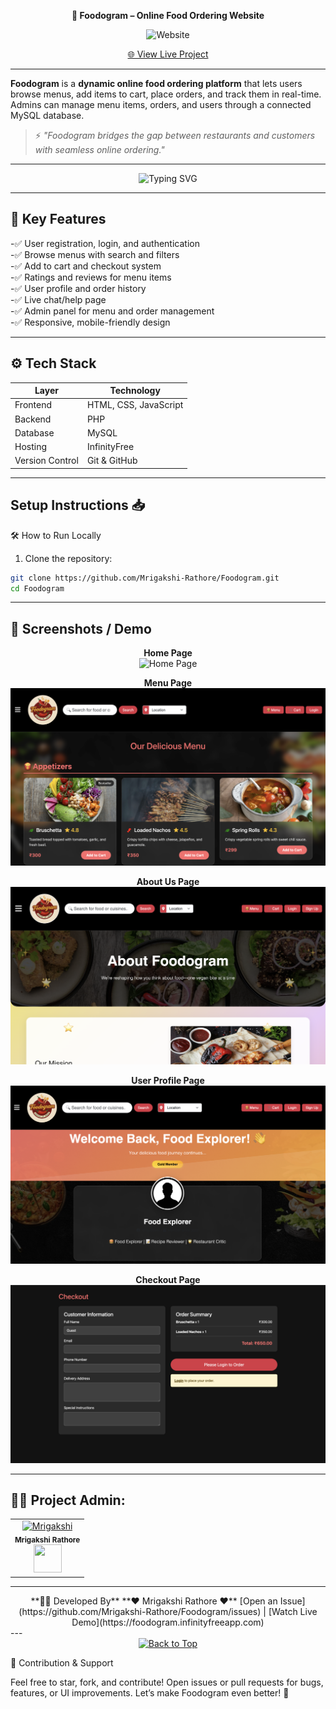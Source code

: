 <a name="top"></a>

<div align="center">

 **🍔 Foodogram – Online Food Ordering Website**

![Website](https://img.shields.io/badge/Online%20Food%20Ordering-Project-blue?style=for-the-badge)

[🌐 View Live Project](https://foodogram.infinityfreeapp.com)

</div>

---

**Foodogram** is a **dynamic online food ordering platform** that lets users browse menus, add items to cart, place orders, and track them in real-time. Admins can manage menu items, orders, and users through a connected MySQL database.

> ⚡ *"Foodogram bridges the gap between restaurants and customers with seamless online ordering."*

---

<div align="center">
  <img src="https://readme-typing-svg.herokuapp.com?font=Fira+Code&weight=600&size=24&duration=3000&pause=1000&color=00C853&center=true&vCenter=true&width=900&lines=Order+your+favorite+food+fast+and+easy!+🍕;Browse+menus+and+customize+orders+🥗;Track+your+order+live+🚀;Enjoy+a+delicious+experience+🍔" alt="Typing SVG" />
</div>

---

## 🧩 Key Features

-✅ User registration, login, and authentication  
-✅ Browse menus with search and filters  
-✅ Add to cart and checkout system  
-✅ Ratings and reviews for menu items  
-✅ User profile and order history  
-✅ Live chat/help page  
-✅ Admin panel for menu and order management  
-✅ Responsive, mobile-friendly design

---

## ⚙️ Tech Stack

| Layer      | Technology                     |
|----------- |--------------------------------|
| Frontend   | HTML, CSS, JavaScript           |
| Backend    | PHP                             |
| Database   | MySQL                           |
| Hosting    | InfinityFree                    |
| Version Control | Git & GitHub               |

---

## Setup Instructions 📥

🛠️ How to Run Locally

1. Clone the repository:
```bash
git clone https://github.com/Mrigakshi-Rathore/Foodogram.git
cd Foodogram
```
---

## 📸 Screenshots / Demo

<div align="center">


**Home Page**  
![Home Page](images/home.png)

**Menu Page**  
![Menu Page](images/menu.png)

**About Us Page**  
![About Us](images/aboutUs.png)

**User Profile Page**  
![Profile](images/profile.png)

**Checkout Page**  
![Checkout](images/checkout.png)

</div>

---

<h2>🧑‍💻 Project Admin:</h2>
<table>
<tr>
<td align="center">
<a href="https://github.com/Mrigakshi-Rathore"><img src="https://avatars.githubusercontent.com/u/108xxxxxx?v=4" height="140px" width="140px" alt="Mrigakshi"></a><br>
<sub><b>Mrigakshi Rathore</b><br>
<a href="https://www.linkedin.com/in/mrigakshi-rathore-415911324/">
<img src="https://github-production-user-asset-6210df.s3.amazonaws.com/73993775/278833250-adb040ea-e3ef-446e-bcd4-3e8d7d4c0176.png" width="45px" height="45px">
</a></sub>
</td>
</tr>
</table>

---

<div align="center">
**👨‍💻 Developed By**  
**❤️ Mrigakshi Rathore ❤️**  
[Open an Issue](https://github.com/Mrigakshi-Rathore/Foodogram/issues) | [Watch Live Demo](https://foodogram.infinityfreeapp.com)
</div>
---

<div align="center">
    <a href="#top">
        <img src="https://img.shields.io/badge/Back%20to%20Top-000000?style=for-the-badge&logo=github&logoColor=white" alt="Back to Top">
    </a>
</div>

🌟 Contribution & Support

Feel free to star, fork, and contribute! Open issues or pull requests for bugs, features, or UI improvements. Let’s make Foodogram even better! 🍔
